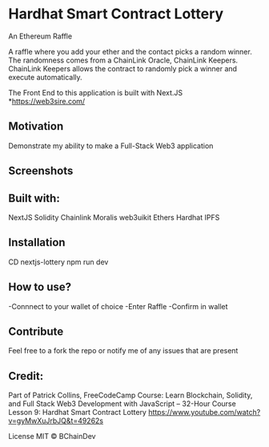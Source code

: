 # Hardhat Smart Contract Lottery

An Ethereum Raffle

A raffle where you add your ether and the contact picks a random winner. The randomness comes from a ChainLink Oracle, ChainLink Keepers. ChainLink Keepers allows the contract to randomly pick a winner and execute automatically.

The Front End to this application is built with Next.JS
*https://web3sire.com/


## Motivation
Demonstrate my ability to make a Full-Stack Web3 application

## Screenshots


## Built with:
NextJS
Solidity
Chainlink
Moralis
web3uikit
Ethers
Hardhat
IPFS

## Installation
CD nextjs-lottery
npm run dev


## How to use?
-Connnect to your wallet of choice
-Enter Raffle
-Confirm in wallet

## Contribute
Feel free to a fork the repo or notify me of any issues that are present

## Credit:

Part of Patrick Collins, FreeCodeCamp Course:
Learn Blockchain, Solidity, and Full Stack Web3 Development with JavaScript – 32-Hour Course
Lesson 9: Hardhat Smart Contract Lottery
https://www.youtube.com/watch?v=gyMwXuJrbJQ&t=49262s

License
MIT © BChainDev
